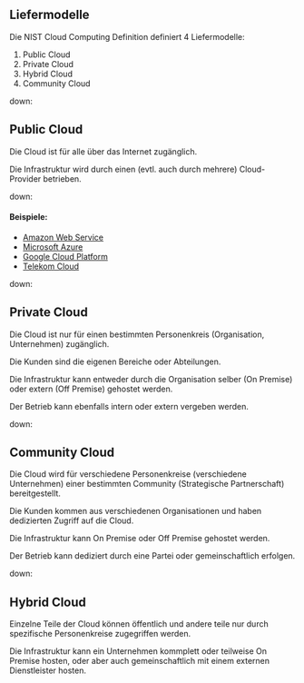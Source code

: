 ## Liefermodelle

Die NIST Cloud Computing Definition definiert 4 Liefermodelle:

1. Public Cloud
1. Private Cloud
1. Hybrid Cloud
1. Community Cloud

down:

## Public Cloud

Die Cloud ist für alle über das Internet zugänglich.

Die Infrastruktur wird durch einen (evtl. auch durch mehrere) Cloud-Provider betrieben.

down:

#### Beispiele:

* [Amazon Web Service](https://aws.amazon.com/)
* [Microsoft Azure](https://azure.microsoft.com/)
* [Google Cloud Platform](https://cloud.google.com/)
* [Telekom Cloud](https://cloud.telekom.de/)

down:

## Private Cloud

Die Cloud ist nur für einen bestimmten Personenkreis (Organisation, Unternehmen) zugänglich.

Die Kunden sind die eigenen Bereiche oder Abteilungen.

Die Infrastruktur kann entweder durch die Organisation selber (On Premise) oder extern (Off Premise) gehostet werden.

Der Betrieb kann ebenfalls intern oder extern vergeben werden.

down:

## Community Cloud

Die Cloud wird für verschiedene Personenkreise (verschiedene Unternehmen) einer bestimmten Community (Strategische Partnerschaft) bereitgestellt.

Die Kunden kommen aus verschiedenen Organisationen und haben dedizierten Zugriff auf die Cloud.

Die Infrastruktur kann On Premise oder Off Premise gehostet werden.

Der Betrieb kann dediziert durch eine Partei oder gemeinschaftlich erfolgen.

down:

## Hybrid Cloud

Einzelne Teile der Cloud können öffentlich und andere teile nur durch spezifische Personenkreise zugegriffen werden.

Die Infrastruktur kann ein Unternehmen kommplett oder teilweise On Premise hosten, oder aber auch gemeinschaftlich mit einem externen Dienstleister hosten.
